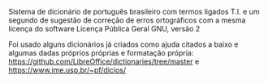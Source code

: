 Sistema de dicionário de português brasileiro com termos  ligados T.I. e um segundo de sugestão de correção de erros ortográficos com a mesma licença do software Licença Pública Geral GNU, versão 2

Foi usado alguns dicionários já criados como ajuda citados a baixo e algumas dadas próprios próprias e formatação própria:
https://github.com/LibreOffice/dictionaries/tree/master e https://www.ime.usp.br/~pf/dicios/ 
